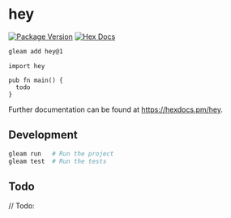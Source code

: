 # hey

[![Package Version](https://img.shields.io/hexpm/v/hey)](https://hex.pm/packages/hey)
[![Hex Docs](https://img.shields.io/badge/hex-docs-ffaff3)](https://hexdocs.pm/hey/)

```sh
gleam add hey@1
```
```gleam
import hey

pub fn main() {
  todo
}
```

Further documentation can be found at <https://hexdocs.pm/hey>.

## Development

```sh
gleam run   # Run the project
gleam test  # Run the tests
```


## Todo

// Todo: 